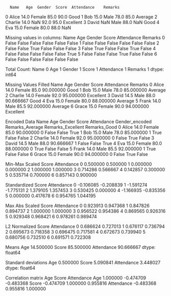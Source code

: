      Name   Age  Gender  Score  Attendance    Remarks
0    Alice  14.0  Female   85.0        90.0       Good
1      Bob  15.0    Male   78.0        85.0    Average
2  Charlie  14.0     NaN   92.0        95.0  Excellent
3    David   NaN    Male   88.0         NaN       Good
4      Eva  15.0  Female   80.0        88.0        NaN

 Missing values in columns:
     Name    Age  Gender  Score  Attendance  Remarks
0  False  False   False  False       False    False
1  False  False   False  False       False    False
2  False  False    True  False       False    False
3  False   True   False  False        True    False
4  False  False   False  False       False     True
5  False  False   False   True       False    False
6  False  False   False  False       False    False

 Total Count:
 Name          0
Age           1
Gender        1
Score         1
Attendance    1
Remarks       1
dtype: int64


Missing Values Filled
       Name   Age  Gender  Score  Attendance    Remarks
0    Alice  14.0  Female   85.0   90.000000       Good
1      Bob  15.0    Male   78.0   85.000000    Average
2  Charlie  14.0  Female   92.0   95.000000  Excellent
3    David  14.5    Male   88.0   90.666667       Good
4      Eva  15.0  Female   80.0   88.000000    Average
5    Frank  14.0    Male   85.5   92.000000    Average
6    Grace  15.0  Female   90.0   94.000000  Excellent

Encoded Data
       Name   Age  Gender  Score  Attendance  Gender_encoded  Remarks_Average  Remarks_Excellent  Remarks_Good
0    Alice  14.0  Female   85.0   90.000000               0            False              False          True
1      Bob  15.0    Male   78.0   85.000000               1             True              False         False
2  Charlie  14.0  Female   92.0   95.000000               0            False               True         False
3    David  14.5    Male   88.0   90.666667               1            False              False          True
4      Eva  15.0  Female   80.0   88.000000               0             True              False         False
5    Frank  14.0    Male   85.5   92.000000               1             True              False         False
6    Grace  15.0  Female   90.0   94.000000               0            False               True         False

Min-Max Scaled
       Score  Attendance
0  0.500000    0.500000
1  0.000000    0.000000
2  1.000000    1.000000
3  0.714286    0.566667
4  0.142857    0.300000
5  0.535714    0.700000
6  0.857143    0.900000

Standardized 
       Score  Attendance
0 -0.106085   -0.208839
1 -1.591274   -1.775131
2  1.379105    1.357453
3  0.530425    0.000000
4 -1.166935   -0.835356
5  0.000000    0.417678
6  0.954765    1.044195

Max Abs Scaled
       Score  Attendance
0  0.923913    0.947368
1  0.847826    0.894737
2  1.000000    1.000000
3  0.956522    0.954386
4  0.869565    0.926316
5  0.929348    0.968421
6  0.978261    0.989474

L2 Normalized
       Score  Attendance
0  0.686624    0.727013
1  0.676117    0.736794
2  0.695673    0.718358
3  0.696475    0.717581
4  0.672673    0.739940
5  0.680756    0.732510
6  0.691571    0.722308

Means
 Age           14.500000
Score         85.500000
Attendance    90.666667
dtype: float64

Standard deviations
 Age           0.500000
Score         5.090841
Attendance    3.448027
dtype: float64

Correlation matrix
                  Age     Score  Attendance
Age         1.000000 -0.474709   -0.483368
Score      -0.474709  1.000000    0.955816
Attendance -0.483368  0.955816    1.000000
